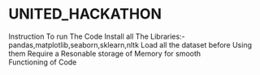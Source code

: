 # UNITED_HACKATHON
Instruction To run The Code
Install all The Libraries:- pandas,matplotlib,seaborn,sklearn,nltk
Load all the dataset before Using them
Require a Resonable storage of Memory for smooth Functioning of Code
